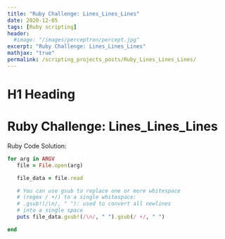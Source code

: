 ```yaml
---
title: "Ruby Challenge: Lines_Lines_Lines"
date: 2020-12-05
tags: [Ruby scripting]
header:
  #image: "/images/perceptron/percept.jpg"
excerpt: "Ruby Challenge: Lines_Lines_Lines"
mathjax: "true"
permalink: /scripting_projects_posts/Ruby_Lines_Lines_Lines/
---
```


# H1 Heading
# Ruby Challenge: Lines_Lines_Lines

Ruby Code Solution:
```ruby
for arg in ARGV
   file = File.open(arg)

   file_data = file.read

   # You can use gsub to replace one or more whitespace
   # (regex / +/) to a single whitespace:
   # .gsub!(/\n/, " "): used to convert all newlines
   # into a single space
   puts file_data.gsub!(/\n/, " ").gsub(/ +/, " ")

end
```
